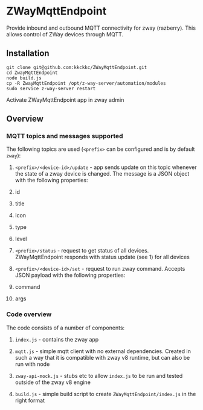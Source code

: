 # ZWayMqttEndpoint
Provide inbound and outbound MQTT connectivity for zway (razberry). This allows control of ZWay devices through MQTT.


## Installation

```
git clone git@github.com:kkckkc/ZWayMqttEndpoint.git
cd ZwayMqttEndpoint
node build.js
cp -R ZwayMqttEndpoint /opt/z-way-server/automation/modules
sudo service z-way-server restart
```

Activate ZWayMqttEndpoint app in zway admin


## Overview

### MQTT topics and messages supported

The following topics are used (`<prefix>` can be configured and is by default `zway`):

1. `<prefix>/<device-id>/update` - app sends update on this topic whenever the state of a zway device is changed. The
message is a JSON object with the following properties:

  1. id
  2. title
  3. icon
  4. type
  5. level

2. `<prefix>/status` - request to get status of all devices. ZWayMqttEndpoint responds with status update (see 1) for all
devices

3. `<prefix>/<device-id>/set` - request to run zway command. Accepts JSON payload with the following properties:

  1. command
  2. args


### Code overview

The code consists of a number of components:

1. `index.js` - contains the zway app

2. `mqtt.js` - simple mqtt client with no external dependencies. Created in such a way that it is compatible with zway
v8 runtime, but can also be run with node

3. `zway-api-mock.js` - stubs etc to allow `index.js` to be run and tested outside of the zway v8 engine

4. `build.js` - simple build script to create `ZWayMqttEndpoint/index.js` in the right format